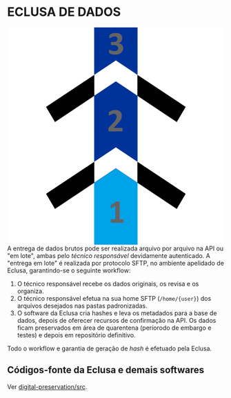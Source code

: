 # ECLUSA DE DADOS

<img src="assets/eclusa123-ico.png" align="right">

A entrega de dados brutos pode ser realizada arquivo por arquivo na API ou "em lote", ambas pelo *técnico responsável* devidamente autenticado. A "entrega em lote" é realizada por protocolo SFTP, no ambiente apelidado de Eclusa, garantindo-se o seguinte workflow:

1. O técnico responsável recebe os dados originais, os revisa e os organiza.
2. O técnico responsável efetua na sua home SFTP (`/home/{user}`) dos arquivos desejados nas pastas padronizadas.
3. O software da Eclusa cria hashes e leva os metadados para a base de dados, depois de oferecer recursos de confirmação na API. Os dados ficam preservados em área de quarentena (períorodo de embargo e testes) e depois em repositório definitivo.

Todo o workflow e garantia de geração de *hash* é efetuado pela Eclusa.

## Códigos-fonte da Eclusa e demais softwares

Ver [digital-preservation/src](http://git.AddressForAll.org/digital-preservartion/tree/master/src).
